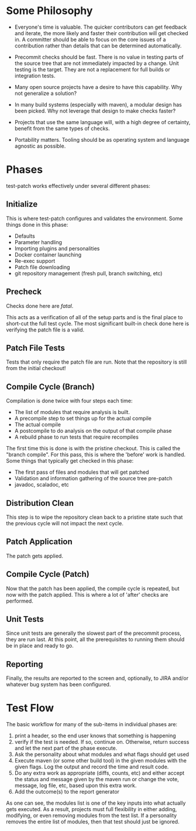 <!---
  Licensed under the Apache License, Version 2.0 (the "License");
  you may not use this file except in compliance with the License.
  You may obtain a copy of the License at

   http://www.apache.org/licenses/LICENSE-2.0

  Unless required by applicable law or agreed to in writing, software
  distributed under the License is distributed on an "AS IS" BASIS,
  WITHOUT WARRANTIES OR CONDITIONS OF ANY KIND, either express or implied.
  See the License for the specific language governing permissions and
  limitations under the License. See accompanying LICENSE file.
-->

# Some Philosophy

* Everyone's time is valuable.  The quicker contributors can get feedback and iterate, the more likely and faster their contribution will get checked in.  A committer should be able to focus on the core issues of a contribution rather than details that can be determined automatically.

* Precommit checks should be fast.  There is no value in testing parts of the source tree that are not immediately impacted by a change.  Unit testing is the target. They are not a replacement for full builds or integration tests.

* Many open source projects have a desire to have this capability.  Why not generalize a solution?

* In many build systems (especially with maven), a modular design has been picked.  Why not leverage that design to make checks faster?

* Projects that use the same language will, with a high degree of certainty, benefit from the same types of checks.

* Portability matters.  Tooling should be as operating system and language agnostic as possible.

# Phases

test-patch works effectively under several different phases:

## Initialize

This is where test-patch configures and validates the environment.  Some things done in this phase:

* Defaults
* Parameter handling
* Importing plugins and personalities
* Docker container launching
* Re-exec support
* Patch file downloading
* git repository management (fresh pull, branch switching, etc)

## Precheck

Checks done here are *fatal*.

This acts as a verification of all of the setup parts and is the final place to short-cut the full test cycle.  The most significant built-in check done here is verifying the patch file is a valid.

## Patch File Tests

Tests that only require the patch file are run.  Note that the repository is still from the initial checkout!

## Compile Cycle (Branch)

Compilation is done twice with four steps each time:

* The list of modules that require analysis is built.
* A precompile step to set things up for the actual compile
* The actual compile
* A postcompile to do analysis on the output of that compile phase
* A rebuild phase to run tests that require recompiles

The first time this is done is with the pristine checkout.  This is called the "branch compile".  For this pass, this is where the 'before' work is handled.  Some things that typically get checked in this phase:

* The first pass of files and modules that will get patched
* Validation and information gathering of the source tree pre-patch
* javadoc, scaladoc, etc

## Distribution Clean

This step is to wipe the repository clean back to a pristine state such that the previous cycle will not impact the next cycle.

## Patch Application

The patch gets applied.

## Compile Cycle (Patch)

Now that the patch has been applied, the compile cycle is repeated, but now with the patch applied. This is where a lot of 'after' checks are performed.

## Unit Tests

Since unit tests are generally the slowest part of the precommit process, they are run last.  At this point, all the prerequisites to running them should be in place and ready to go.

## Reporting

Finally, the results are reported to the screen and, optionally, to JIRA and/or whatever bug system has been configured.

# Test Flow

The basic workflow for many of the sub-items in individual phases are:

1. print a header, so the end user knows that something is happening
1. verify if the test is needed.  If so, continue on.  Otherwise, return success and let the next part of the phase execute.
1. Ask the personality about what modules and what flags should get used
1. Execute maven (or some other build tool) in the given modules with the given flags. Log the output and record the time and result code.
1. Do any extra work as appropriate (diffs, counts, etc) and either accept the status and message given by the maven run or change the vote, message, log file, etc, based upon this extra work.
1. Add the outcome(s) to the report generator

As one can see, the modules list is one of the key inputs into what actually gets executed.  As a result, projects must full flexibility in either adding, modifying, or even removing modules from the test list.  If a personality removes the entire list of modules, then that test should just be ignored.


